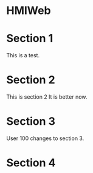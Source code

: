 # HMIWeb
# Section 1
This is a test.
# Section 2
This is section 2
It is better now.
# Section 3
User 100 changes to section 3.
# Section 4
